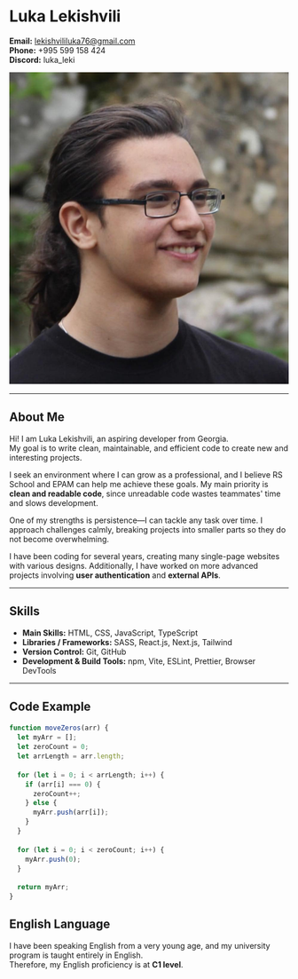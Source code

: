 # Luka Lekishvili

**Email:** lekishvililuka76@gmail.com  
**Phone:** +995 599 158 424  
**Discord:** luka_leki

![Profile Picture](unnamed.png)

---

## About Me

Hi!
I am Luka Lekishvili, an aspiring developer from Georgia.  
My goal is to write clean, maintainable, and efficient code to create new and interesting projects.

I seek an environment where I can grow as a professional, and I believe RS School and EPAM can help me achieve these goals. My main priority is **clean and readable code**, since unreadable code wastes teammates' time and slows development.

One of my strengths is persistence—I can tackle any task over time. I approach challenges calmly, breaking projects into smaller parts so they do not become overwhelming.

I have been coding for several years, creating many single-page websites with various designs. Additionally, I have worked on more advanced projects involving **user authentication** and **external APIs**.

---

## Skills

- **Main Skills:** HTML, CSS, JavaScript, TypeScript
- **Libraries / Frameworks:** SASS, React.js, Next.js, Tailwind
- **Version Control:** Git, GitHub
- **Development & Build Tools:** npm, Vite, ESLint, Prettier, Browser DevTools

---

## Code Example

```javascript
function moveZeros(arr) {
  let myArr = [];
  let zeroCount = 0;
  let arrLength = arr.length;

  for (let i = 0; i < arrLength; i++) {
    if (arr[i] === 0) {
      zeroCount++;
    } else {
      myArr.push(arr[i]);
    }
  }

  for (let i = 0; i < zeroCount; i++) {
    myArr.push(0);
  }

  return myArr;
}
```

## English Language

I have been speaking English from a very young age, and my university program is taught entirely in English.  
Therefore, my English proficiency is at **C1 level**.
